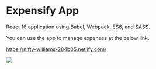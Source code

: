 # Expensify App

React 16 application using Babel, Webpack, ES6, and SASS. 

You can use the app to manage expenses at the below link.

https://nifty-williams-284b05.netlify.com/

<img src="https://energydev.github.io/images/ReadMe/ExpensifyApp.JPG"/>